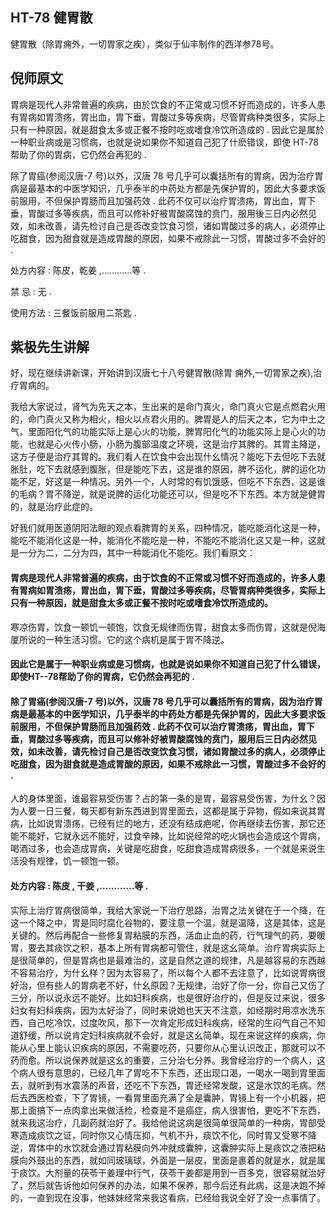 ## HT-78 健胃散

健胃散（除胃痈外，一切胃家之疾），类似于仙丰制作的西洋参78号。

## 倪师原文

胃病是现代人非常普遍的疾病，由於饮食的不正常或习惯不好而造成的，许多人患有胃病如胃溃疡，胃出血，胃下垂，胃酸过多等疾病，尽管胃病种类很多，实际上只有一种原因，就是甜食太多或正餐不按时吃或嗜食冷饮所造成的 . 因此它是属於一种职业病或是习惯病，也就是说如果你不知道自己犯了什麽错误，即使 HT-78 帮助了你的胃病，它仍然会再犯的 .

除了胃癌(参阅汉唐-7 号)以外，汉唐 78 号几乎可以囊括所有的胃病，因为治疗胃病是最基本的中医学知识，几乎泰半的中药处方都是先保护胃的，因此大多要求饭前服用，不但保护胃肠而且加强药效 . 此药不仅可以治疗胃溃疡，胃出血，胃下垂，胃酸过多等疾病，而且可以修补好被胃酸腐蚀的贲门，服用後三日内必然见效，如未改善，请先检讨自己是否改变饮食习惯，诸如胃酸过多的病人，必须停止吃甜食，因为甜食就是造成胃酸的原因，如果不戒除此一习惯，胃酸过多不会好的 .

处方内容 : 陈皮，乾姜 ,…………等 .

禁 忌 : 无 .

使用方法 : 三餐饭前服用二茶匙 .

## 紫极先生讲解

好，现在继续讲新课，开始讲到汉唐七十八号健胃散(除胃 痈外,一切胃家之疾),治疗胃病的。

我给大家说过，肾气为先天之本，生出来的是命门真火，命门真火它是点燃君火用的，命门真火又称为相火，相火以点君火用的。脾胃是人的后天之本，它为中土之气，里面阳化气的功能实际上是心火的功能，脾胃阳化气的功能实际上是心火的功能，也就是心火传小肠，小肠为腹部温度之环境，这是治疗其脾的。其胃主降逆，这方子便是治疗其胃的。我们看人在饮食中会出现什幺情况？能吃下去但吃下去就胀肚，吃下去就感到腹胀，但是能吃下去，这是谁的原因，脾不运化，脾的运化功能不足，好这是一种情况。另外一个，人时常的有饥饿感，但吃不下东西，这是谁的毛病？胃不降逆，就是说脾的运化功能还可以，但是吃不下东西。本方就是健胃的，就是治疗此症的。

好我们就用医道阴阳法眼的观点看脾胃的关系，四种情况，能吃能消化这是一种，能吃不能消化这是一种，能消化不能吃是一种，不能吃不能消化这又是一种，这就是一分为二，二分为四，其中一种能消化不能吃。我们看原文：

#### 胃病是现代人非常普遍的疾病，由于饮食的不正常或习惯不好而造成的，许多人患有胃病如胃溃疡，胃出血，胃下垂，胃酸过多等疾病，尽管胃病种类很多，实际上只有一种原因，就是甜食太多或正餐不按时吃或嗜食冷饮所造成的。

寒凉伤胃，饮食一顿饥一顿饱，饮食无规律而伤胃，甜食太多而伤胃，这就是倪海厦所说的一种生活习惯。它的这个病机是属于胃不降逆。

#### 因此它是属于一种职业病或是习惯病，也就是说如果你不知道自己犯了什么错误，即使HT--78帮助了你的胃病，它仍然会再犯的 .

#### 除了胃癌(参阅汉唐-7 号)以外，汉唐 78 号几乎可以囊括所有的胃病，因为治疗胃病是最基本的中医学知识，几乎泰半的中药处方都是先保护胃的，因此大多要求饭前服用，不但保护胃肠而且加强药效 . 此药不仅可以治疗胃溃疡，胃出血，胃下垂，胃酸过多等疾病，而且可以修补好被胃酸腐蚀的贲门，服用后三日内必然见效，如未改善，请先检讨自己是否改变饮食习惯，诸如胃酸过多的病人，必须停止吃甜食，因为甜食就是造成胃酸的原因，如果不戒除此一习惯，胃酸过多不会好的 .

人的身体里面，谁最容易受伤害？占的第一条的是胃，最容易受伤害，为什幺？因为人要一日三餐，每天都有新东西进到胃里面去，这都是属于异物，假如来说其胃病，比如说胃溃疡，已经有烂的地方，还没有结成疤呢，你再继续去伤害，那它还能不能好，它就永远不能好，过食辛辣，比如说经常的吃火锅也会造成这个胃病，喝酒过多，也会造成胃病，关键是吃甜食，吃甜食造成胃病很多，一个就是来说生活没有规律，饥一顿饱一顿。

#### 处方内容 : 陈皮 , 干姜 ,…………等 .

实际上治疗胃病很简单，我给大家说一下治疗思路，治胃之法关键在于一个降，在这一个降之中，胃是同时腐化谷物的，要注意一个温，就是温降，这是其体，这是关键的。然后再配合一些修复胃粘膜的东西，活血止血的药，行气理气的药，要暖胃，要去其痰饮之积，基本上所有胃病都可管住，就是这幺简单。治疗胃病实际上是很简单的，但是胃病也是最难治的，这是自然之道的规律，凡是越容易的东西越不容易治疗，为什幺样？因为太容易了，所以每个人都不去注意了，比如说胃病很好治，但有些人的胃病老不好，什幺原因？无规律，治好了你一分，你自己又伤了三分，所以说永远不能好。比如妇科疾病，也是很好治疗的，但是反过来说，很多妇女有妇科疾病，因为太好治了，同时来说她也天天不注意，如经期时用凉水洗东西，自己吃冷饮，过度吹风，那下一次肯定形成妇科疾病，经常的生闷气自己不知道舒缓，所以说肯定妇科疾病就不会好，就是这幺简单。现在来说这样的疾病，你能从心里上能认识疾病的原因，不需要吃药，只要你从心里认识改正，那就可以不药而愈。所以说保养就是这幺的重要，三分治七分养。我曾经治疗的一个病人，这个病人很有意思的，已经几年了胃吃不下东西，还出现口渴，一喝水一喝到胃里面去，就听到有水震荡的声音，还吃不下东西，胃还经常发酸，这是水饮的毛病。然后去西医检查，下了胃镜，一看胃里面充满了全是囊肿，胃镜上有一个小机器，把那上面搞下一点肉拿出来做活检，检查是不是癌症，病人很害怕，更吃不下东西，就来我这治疗，几副药就治好了。我给他说这病是很简单很简单的一种病，胃部受寒造成痰饮之证，同时你又心情压抑，气机不升，痰饮不化，同时胃又受寒不降逆，胃体中的水饮就会通过胃粘膜向外冲就成囊肿，这囊肿实际上是痰饮之液把粘膜向外鼓出的东西，就如同玻璃球，外面是一层皮，里面是裹着的就是水，就是属于痰饮。大剂量的茯苓干姜理中行气，茯苓干姜都是用到一百多克，很容易就治好了，然后就告诉他如何保养的办法，如果不保养，那今后还有此病，这是决跑不掉的，一直到现在没事，他妹妹经常来我这看病，已经给我说全好了没一点事情了。

